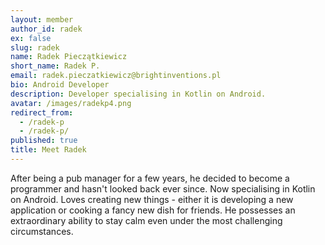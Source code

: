 ```yaml
---
layout: member
author_id: radek
ex: false
slug: radek
name: Radek Pieczątkiewicz
short_name: Radek P.
email: radek.pieczatkiewicz@brightinventions.pl
bio: Android Developer
description: Developer specialising in Kotlin on Android.
avatar: /images/radekp4.png
redirect_from:
  - /radek-p
  - /radek-p/
published: true
title: Meet Radek
---
```

After being a pub manager for a few years, he decided to become a programmer and hasn't looked back ever since. Now specialising in Kotlin on Android. Loves creating new things - either it is developing a new application or cooking a fancy new dish for friends. He possesses an extraordinary ability to stay calm even under the most challenging circumstances.